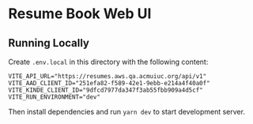# Resume Book Web UI 

## Running Locally 
Create `.env.local` in this directory with the following content:
```
VITE_API_URL="https://resumes.aws.qa.acmuiuc.org/api/v1"
VITE_AAD_CLIENT_ID="251efa82-f589-42e1-9ebb-e214a4f40a0f"
VITE_KINDE_CLIENT_ID="9dfcd7977da347f3ab55fbb909a4d5cf"
VITE_RUN_ENVIRONMENT="dev"
```

Then install dependencies and run `yarn dev` to start development server.
